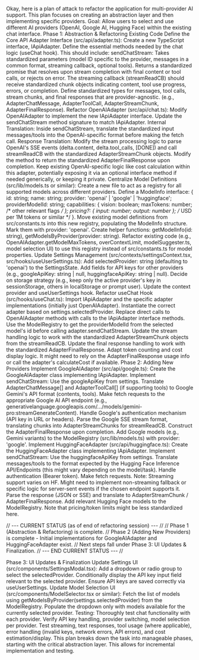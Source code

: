 Okay, here is a plan of attack to refactor the application for multi-provider AI support. This plan focuses on creating an abstraction layer and then implementing specific providers.
Goal: Allow users to select and use different AI providers (OpenAI, Google AI, Hugging Face) within the existing chat interface.
Phase 1: Abstraction & Refactoring Existing Code
Define the Core API Adapter Interface (src/api/adapter.ts):
Create a new TypeScript interface, IApiAdapter.
Define the essential methods needed by the chat logic (useChat hook). This should include:
sendChatStream: Takes standardized parameters (model ID specific to the provider, messages in a common format, streaming callback, optional tools). Returns a standardized promise that resolves upon stream completion with final content or tool calls, or rejects on error.
The streaming callback (streamReadCB) should receive standardized chunk objects indicating content, tool use progress, errors, or completion.
Define standardized types for messages, tool calls, stream chunks, and final responses that are provider-agnostic. (e.g., AdapterChatMessage, AdapterToolCall, AdapterStreamChunk, AdapterFinalResponse).
Refactor OpenAIAdapter (src/api/chat.ts):
Modify OpenAIAdapter to implement the new IApiAdapter interface.
Update the sendChatStream method signature to match IApiAdapter.
Internal Translation: Inside sendChatStream, translate the standardized input messages/tools into the OpenAI-specific format before making the fetch call.
Response Translation: Modify the stream processing logic to parse OpenAI's SSE events (delta.content, delta.tool_calls, [DONE]) and call streamReadCB with the standardized AdapterStreamChunk objects.
Modify the method to return the standardized AdapterFinalResponse upon completion.
Keep existing OpenAI-specific logic like cost calculation within this adapter, potentially exposing it via an optional interface method if needed generically, or keeping it private.
Centralize Model Definitions (src/lib/models.ts or similar):
Create a new file to act as a registry for all supported models across different providers.
Define a ModelInfo interface: { id: string; name: string; provider: 'openai' | 'google' | 'huggingface'; providerModelId: string; capabilities: { vision: boolean; maxTokens: number; /* other relevant flags */ }; pricing?: { input: number; output: number }; /* USD per 1M tokens or similar */ }.
Move existing model definitions from src/constants.ts into this new registry, populating the ModelInfo structure. Mark them with provider: 'openai'.
Create helper functions: getModelInfo(id: string), getModelsByProvider(provider: string).
Refactor existing code (e.g., OpenAIAdapter.getModelMaxTokens, overContextLimit, modelSuggester.ts, model selection UI) to use this registry instead of src/constants.ts for model properties.
Update Settings Management (src/contexts/settingsContext.tsx, src/hooks/useUserSettings.ts):
Add selectedProvider: string (defaulting to 'openai') to the SettingsState.
Add fields for API keys for other providers (e.g., googleApiKey: string | null, huggingfaceApiKey: string | null). Decide on storage strategy (e.g., keep only the active provider's key in sessionStorage, others in localStorage or prompt user).
Update the context provider and useUserSettings hook.
Refactor useChat Hook (src/hooks/useChat.ts):
Import IApiAdapter and the specific adapter implementations (initially just OpenAIAdapter).
Instantiate the correct adapter based on settings.selectedProvider.
Replace direct calls to OpenAIAdapter methods with calls to the IApiAdapter interface methods.
Use the ModelRegistry to get the providerModelId from the selected model's id before calling adapter.sendChatStream.
Update the stream handling logic to work with the standardized AdapterStreamChunk objects from the streamReadCB.
Update the final response handling to work with the standardized AdapterFinalResponse.
Adapt token counting and cost display logic. It might need to rely on the AdapterFinalResponse usage info or call the adapter's calculateCost if available.
Phase 2: Adding New Providers
Implement GoogleAIAdapter (src/api/google.ts):
Create the GoogleAIAdapter class implementing IApiAdapter.
Implement sendChatStream:
Use the googleApiKey from settings.
Translate AdapterChatMessage[] and AdapterToolCall[] (if supporting tools) to Google Gemini's API format (contents, tools).
Make fetch requests to the appropriate Google AI API endpoint (e.g., generativelanguage.googleapis.com/.../models/gemini-pro:streamGenerateContent).
Handle Google's authentication mechanism (API key in URL or headers).
Parse the Google SSE stream format, translating chunks into AdapterStreamChunks for streamReadCB.
Construct the AdapterFinalResponse upon completion.
Add Google models (e.g., Gemini variants) to the ModelRegistry (src/lib/models.ts) with provider: 'google'.
Implement HuggingFaceAdapter (src/api/huggingface.ts):
Create the HuggingFaceAdapter class implementing IApiAdapter.
Implement sendChatStream:
Use the huggingfaceApiKey from settings.
Translate messages/tools to the format expected by the Hugging Face Inference API/Endpoints (this might vary depending on the model/task).
Handle authentication (Bearer token).
Make fetch requests. Note: Streaming support varies on HF. Might need to implement non-streaming fallback or specific logic for server-sent events if the chosen endpoint supports it.
Parse the response (JSON or SSE) and translate to AdapterStreamChunk / AdapterFinalResponse.
Add relevant Hugging Face models to the ModelRegistry. Note that pricing/token limits might be less standardized here.

// --- CURRENT STATUS (as of end of refactoring session) --- //
// Phase 1 (Abstraction & Refactoring) is complete.
// Phase 2 (Adding New Providers) is complete - Initial implementations for GoogleAIAdapter and HuggingFaceAdapter exist.
// Next steps fall under Phase 3: UI Updates & Finalization.
// --- END CURRENT STATUS --- //

Phase 3: UI Updates & Finalization
Update Settings UI (src/components/SettingsModal.tsx):
Add a dropdown or radio group to select the selectedProvider.
Conditionally display the API key input field relevant to the selected provider.
Ensure API keys are saved correctly via useUserSettings.
Update Model Selection UI (src/components/ModelSelector.tsx or similar):
Fetch the list of models using getModelsByProvider(settings.selectedProvider) from the ModelRegistry.
Populate the dropdown only with models available for the currently selected provider.
Testing:
Thoroughly test chat functionality with each provider.
Verify API key handling, provider switching, model selection per provider.
Test streaming, text responses, tool usage (where applicable), error handling (invalid keys, network errors, API errors), and cost estimation/display.
This plan breaks down the task into manageable phases, starting with the critical abstraction layer. This allows for incremental implementation and testing.